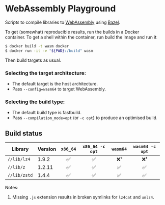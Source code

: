 # WebAssembly Playground

Scripts to compile libraries to [WebAssembly] using [Bazel].

To get (somewhat) reproducible results, run the builds in a Docker container.
To get a shell within the container, run build the image and run it:

```sh
$ docker build -t wasm docker
$ docker run -it -v "${PWD}:/build" wasm
```

Then build targets as usual.

### Selecting the target architecture:

- The default target is the host architecture.
- Pass `--config=wasm64` to target WebAssembly.

### Selecting the build type:
- The default build type is fastbuild.
- Pass `--compilation_mode=opt` (or `-c opt`) to produce an optimised build.

## Build status

| Library      | Version | `x86_64` | `x86_64 -c opt` | `wasm64` | `wasm64 -c opt` |
|--------------|---------|:--------:|:---------------:|:--------:|:---------------:|
| `//lib/lz4`  | 1.9.2   | ✅       | ✅              | ❌¹      | ❌¹             |
| `//lib/z`    | 1.2.11  | ✅       | ✅              | ✅       | ✅              |
| `//lib/zstd` | 1.4.4   | ✅       | ✅              | ✅       | ✅              |

Notes:

1. Missing `.js` extension results in broken symlinks for `lz4cat` and `unlz4`.

[Bazel]: https://bazel.build
[WebAssembly]: https://webassembly.org

